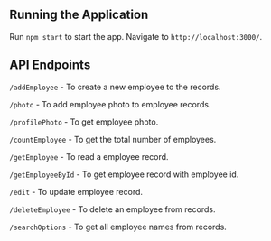 ## Running the Application

Run `npm start` to start the app. Navigate to `http://localhost:3000/`.

## API Endpoints

`/addEmployee` - To create a new employee to the records.

`/photo` - To add employee photo to employee records.

`/profilePhoto` - To get employee photo.

`/countEmployee` - To get the total number of employees.

`/getEmployee` - To read a employee record.

`/getEmployeeById` - To get employee record with employee id.

`/edit` - To update employee record.

`/deleteEmployee` - To delete an employee from records.

`/searchOptions` - To get all employee names from records.
